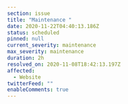 ```yaml
---
section: issue
title: "Maintenance "
date: 2020-11-22T04:40:13.186Z
status: scheduled
pinned: null
current_severity: maintenance
max_severity: maintenance
duration: 2h
resolved_on: 2020-11-08T18:42:13.197Z
affected:
  - Website
twitterFeed: ""
enableComments: true
---
```

